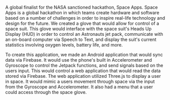 A global finalist for the NASA sanctioned hackathon, Space Apps. Space Apps is a global hackathon in which teams create hardware and software based on a number of challenges in order to inspire real-life technology and design for the future. We created a glove that would allow for control of a space suit. This glove would interface with the space suit's Heads Up Display (HUD) in order to control an Astronauts jet pack, communicate with an on-board computer via Speech to Text, and display the suit's current statistics involving oxygen levels, battery life, and more.

To create this application, we made an Android application that would sync data via Firebase. It would use the phone's built in Accelerometer and Gyroscope to control the Jetpack functions, and send signals based on the users input. This would control a web application that would read the data stored via Firebase. The web application utilized Three.js to display a user in space. It would mimic a users movement through space via the input from the Gyroscope and Accelerometer. It also had a menu that a user could access through the space glove.
